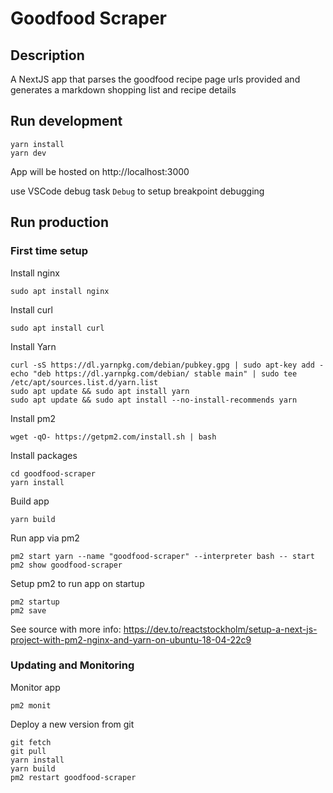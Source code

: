 # Goodfood Scraper

## Description

A NextJS app that parses the goodfood recipe page urls provided and generates
a markdown shopping list and recipe details

## Run development

```
yarn install
yarn dev
```

App will be hosted on http://localhost:3000

use VSCode debug task `Debug` to setup breakpoint debugging

## Run production

### First time setup

Install nginx

```
sudo apt install nginx
```

Install curl

```
sudo apt install curl
```

Install Yarn

```
curl -sS https://dl.yarnpkg.com/debian/pubkey.gpg | sudo apt-key add -
echo "deb https://dl.yarnpkg.com/debian/ stable main" | sudo tee /etc/apt/sources.list.d/yarn.list
sudo apt update && sudo apt install yarn
sudo apt update && sudo apt install --no-install-recommends yarn
```

Install pm2

```
wget -qO- https://getpm2.com/install.sh | bash
```

Install packages

```
cd goodfood-scraper
yarn install
```

Build app

```
yarn build
```

Run app via pm2

```
pm2 start yarn --name "goodfood-scraper" --interpreter bash -- start
pm2 show goodfood-scraper
```

Setup pm2 to run app on startup

```
pm2 startup
pm2 save
```

See source with more info: https://dev.to/reactstockholm/setup-a-next-js-project-with-pm2-nginx-and-yarn-on-ubuntu-18-04-22c9

### Updating and Monitoring

Monitor app

```
pm2 monit
```

Deploy a new version from git

```
git fetch
git pull
yarn install
yarn build
pm2 restart goodfood-scraper
```
